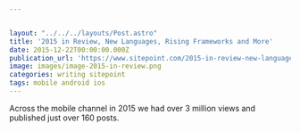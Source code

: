 ```yaml
---


layout: "../../../layouts/Post.astro"
title: '2015 in Review, New Languages, Rising Frameworks and More'
date: 2015-12-22T00:00:00.000Z
publication_url: 'https://www.sitepoint.com/2015-in-review-new-languages-rising-frameworks-and-more/'
image: images/image-2015-in-review.png
categories: writing sitepoint
tags: mobile android ios
---
```


Across the mobile channel in 2015 we had over 3 million views and published just over 160 posts.
